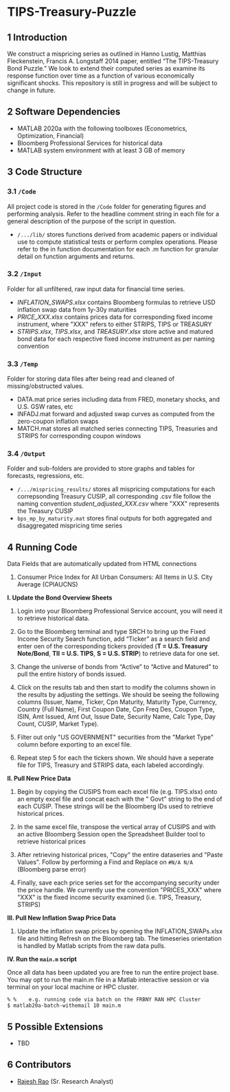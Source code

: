 # TIPS-Treasury-Puzzle

## 1	Introduction
We construct a mispricing series as outlined in Hanno Lustig, Matthias Fleckenstein, Francis A. Longstaff 2014 paper, entitled “The TIPS-Treasury Bond Puzzle.” We look to extend their computed series as examine its response function over time as a function of various economically significant shocks. This repository is still in progress and will be subject to change in future.

## 2	Software Dependencies
*	MATLAB 2020a with the following toolboxes (Econometrics, Optimization, Financial)
*	Bloomberg Professional Services for historical data
*	MATLAB system environment with at least 3 GB of memory

## 3	Code Structure

### 3.1 	`/Code`
All project code is stored in the `/Code` folder for generating figures and performing analysis. Refer to the headline comment string in each file for a general description of the purpose of the script in question.

* `/.../lib/` stores functions derived from academic papers or individual use to compute statistical tests or perform complex operations. Please refer to the in function documentation for each .m function for granular detail on function arguments and returns.

### 3.2 	`/Input`
Folder for all unfiltered, raw input data for financial time series.

* *INFLATION_SWAPS.xlsx* contains Bloomberg formulas to retrieve USD inflation swap data from 1y-30y maturities
* *PRICE_XXX.xlsx* contains prices data for corresponding fixed income instrument, where "XXX" refers to either STRIPS, TIPS or TREASURY
* *STRIPS.xlsx*, *TIPS.xlsx*, and *TREASURY.xlsx* store active and matured bond data for each respective fixed income instrument as per naming convention  

### 3.3 	`/Temp`
Folder for storing data files after being read and cleaned of missing/obstructed values.

* DATA.mat price series including data from FRED, monetary shocks, and U.S. GSW rates, etc
* INFADJ.mat forward and adjusted swap curves as computed from the zero-coupon inflation swaps
* MATCH.mat stores all matched series connecting TIPS, Treasuries and STRIPS for corresponding coupon windows

### 3.4 	`/Output`
Folder and sub-folders are provided to store graphs and tables for forecasts, regressions, etc.

* `/.../mispricing_results/` stores all mispricing computations for each correpsonding Treasury CUSIP, all corresponding .csv file follow the naming convention *student_adjusted_XXX.csv* where "XXX" represents the Treasury CUSIP
* `bps_mp_by_maturity.mat` stores final outputs for both aggregated and disaggregated mispricing time series 

## 4	Running Code

Data Fields that are automatically updated from HTML connections
1. Consumer Price Index for All Urban Consumers: All Items in U.S. City Average (CPIAUCNS) 

**I. Update the Bond Overview Sheets**

  1. Login into your Bloomberg Professional Service account, you will need it to retrieve historical data.

  2. Go to the Bloomberg terminal and type SRCH <GO> to bring up the Fixed Income Security Search function, add “Ticker” as a search field and enter oen of the corresponding tickers provided (**T = U.S. Treasury Note/Bond**, **TII = U.S. TIPS**, **S = U.S. STRIP**) to retrieve data for one set. 

  3. Change the universe of bonds from “Active” to “Active and Matured” to pull the entire history of bonds issued. 

  4. Click on the results tab and then start to modify the columns shown in the results by adjusting the settings. We should be seeing the following columns (Issuer, Name, Ticker,	Cpn	Maturity,	Maturity Type,	Currency,	Country (Full Name),	First Coupon Date,	Cpn Freq Des,	Coupon Type,	ISIN,	Amt Issued,	Amt Out,	Issue Date,	Security Name,	Calc Type,	Day Count,	CUSIP,	Market Type).

  5. Filter out only "US GOVERNMENT" securities from the "Market Type" column before exporting to an excel file.

  6. Repeat step 5 for each the tickers shown. We should have a seperate file for TIPS, Treasury and STRIPS data, each labeled accordingly.   

**II. Pull New Price Data**

  1. Begin by copying the CUSIPS from each excel file (e.g. TIPS.xlsx) onto an empty excel file and concat each with the " Govt" string to the end of each CUSIP. These strings will be the Bloomberg IDs used to retrieve historical prices. 

  2. In the same excel file, transpose the vertical array of CUSIPS and with an active Bloomberg Session open the Spreadsheet Builder tool to retrieve historical prices 

  3. After retrieving historical prices, "Copy" the entire dataseries and "Paste Values". Follow by performing a Find and Replace on `#N/A N/A` (Bloomberg parse error)
  
  4. Finally, save each price series set for the accompanying security under the price handle. We currently use the convention "PRICES_XXX" where "XXX" is the fixed income security examined (i.e. TIPS, Treasury, STRIPS) 

**III. Pull New Inflation Swap Price Data**

  1. Update the inflation swap prices by opening the INFLATION_SWAPs.xlsx file and hitting Refresh on the Bloomberg tab. The timeseries orientation is handled by Matlab scripts from the raw data pulls. 

**IV. Run the `main.m` script**

Once all data has been updated you are free to run the entire project base. You may opt to run the main.m file in a Matlab interactive session or via terminal on your local machine or HPC cluster.
  ```
  % %    e.g. running code via batch on the FRBNY RAN HPC Cluster
  $ matlab20a-batch-withemail 10 main.m 
  ```
  
## 5	Possible Extensions
* TBD 

## 6	Contributors
* [Rajesh Rao](https://github.com/raj-rao-rr) (Sr. Research Analyst)
